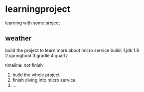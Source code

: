 # learningproject
learning with some project

## weather
build the project to learn more about micro service
build:
  1.jdk 1.8
  2.springboot
  3.gradle
  4.quartz

timeline: not finish
1. build the whole project
2. finish diving into micro service 
3. ...


